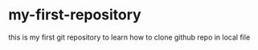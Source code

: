 # my-first-repository
this is my first git repository to learn how to clone github repo in local file
